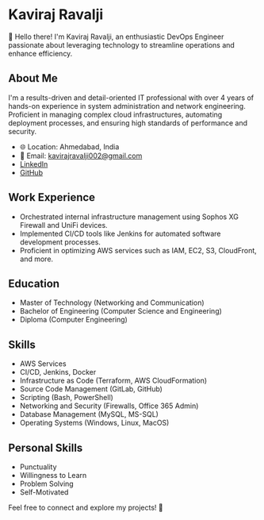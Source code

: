 # Kaviraj Ravalji

👋 Hello there! I'm Kaviraj Ravalji, an enthusiastic DevOps Engineer passionate about leveraging technology to streamline operations and enhance efficiency.

## About Me

I'm a results-driven and detail-oriented IT professional with over 4 years of hands-on experience in system administration and network engineering. Proficient in managing complex cloud infrastructures, automating deployment processes, and ensuring high standards of performance and security.

- 🌐 Location: Ahmedabad, India
- 📧 Email: kavirajravalji002@gmail.com
- [LinkedIn](https://www.linkedin.com/in/kaviraj-ravalji/)
- [GitHub](https://github.com/kavirajravalji0410)

## Work Experience

- Orchestrated internal infrastructure management using Sophos XG Firewall and UniFi devices.
- Implemented CI/CD tools like Jenkins for automated software development processes.
- Proficient in optimizing AWS services such as IAM, EC2, S3, CloudFront, and more.

## Education

- Master of Technology (Networking and Communication)
- Bachelor of Engineering (Computer Science and Engineering)
- Diploma (Computer Engineering)


## Skills

- AWS Services
- CI/CD, Jenkins, Docker
- Infrastructure as Code (Terraform, AWS CloudFormation)
- Source Code Management (GitLab, GitHub)
- Scripting (Bash, PowerShell)
- Networking and Security (Firewalls, Office 365 Admin)
- Database Management (MySQL, MS-SQL)
- Operating Systems (Windows, Linux, MacOS)


## Personal Skills

- Punctuality
- Willingness to Learn
- Problem Solving
- Self-Motivated

Feel free to connect and explore my projects! 🚀
